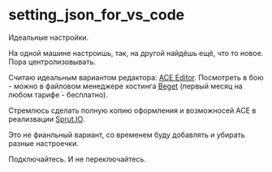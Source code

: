 # setting_json_for_vs_code
Идеальные настройки.

На одной машине настроишь, так, на другой найдёшь ещё, что то новое. Пора центролизовывать. 

Считаю идеальным вариантом редактора: [ACE Editor](https://ace.c9.io/). Посмотреть в бою - можно в файловом менеджере хостинга [Beget](https://beget.com/p1718710) (первый месяц на любом тарифе - бесплатно).

Стремлюсь сделать полную копию оформления и возможносей ACE в реализвации [Sprut.IO](https://sprut.io/ru/).

Это не фианльный вариант, со временем буду добавлять и убирать разные настроечки.

Подключайтесь. И не переключайтесь.
